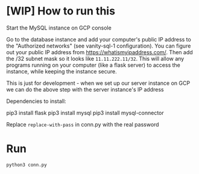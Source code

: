 # [WIP] How to run this

Start the MySQL instance on GCP console

Go to the database instance and add your computer's public IP address to the "Authorized networks" (see vanity-sql-1 configuration). You can figure out your public IP address from https://whatismyipaddress.com/. Then add the /32 subnet mask so it looks like `11.11.222.11/32`. This will allow any programs running on your computer (like a flask server) to access the instance, while keeping the instance secure.

This is just for development - when we set up our server instance on GCP we can do the above step with the server instance's IP address

Dependencies to install:

pip3 install flask
pip3 install mysql
pip3 install mysql-connector

Replace `replace-with-pass` in conn.py with the real password

# Run

`python3 conn.py`
